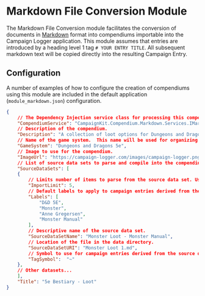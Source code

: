 ﻿# Markdown File Conversion Module
The Markdown File Conversion module facilitates the conversion of documents in [Markdown](https://www.markdownguide.org/) format into compendiums importable into the Campaign Logger application. This module assumes that entries are introduced by a heading level 1 tag `# YOUR ENTRY TITLE`. All subsequent markdown text will be copied directly into the resulting Campaign Entry.

## Configuration
A number of examples of how to configure the creation of compendiums using this module are included in the default application (`module_markdown.json`) configuration. 

```json
{
    // The Dependency Injection service class for processing this compendium.
    "CompendiumService": "CampaignKit.Compendium.Markdown.Services.IMarkdownCompendiumService, CampaignKit.Compendium.Markdown.dll",
    // Description of the compendium.
    "Description": "A collection of loot options for Dungeons and Dragons monsters.",
    // Name of the game system.  This name will be used for organizing generated files.  Make sure it's a path safe string.  (avoid special characters)
    "GameSystem": "Dungeons and Dragons 5e",
    // Image to use for the compendium.
    "ImageUrl": "https://campaign-logger.com/images/campaign-logger.png",
    // List of source data sets to parse and compile into the compendium.
    "SourceDataSets": [
    {
        // Limits number of items to parse from the source data set. Useful for testing purposes.
        "ImportLimit": 5,
        // Default labels to apply to campaign entries derived from the source data.
        "Labels": [
            "D&D 5E",
            "Monster",
            "Anne Gregersen",
            "Monster Manual"
        ],
        // Descriptive name of the source data set.
        "SourceDataSetName": "Monster Loot - Monster Manual",
        // Location of the file in the data directory.
        "SourceDataSetURI": "Monster Loot 1.md",
        // Symbol to use for campaign entries derived from the source data.
        "TagSymbol":  "~"
    },
    // Other datasets...
    ],
    "Title": "5e Bestiary - Loot"
}
```
